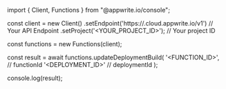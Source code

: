 import { Client, Functions } from "@appwrite.io/console";

const client = new Client()
    .setEndpoint('https://<REGION>.cloud.appwrite.io/v1') // Your API Endpoint
    .setProject('<YOUR_PROJECT_ID>'); // Your project ID

const functions = new Functions(client);

const result = await functions.updateDeploymentBuild(
    '<FUNCTION_ID>', // functionId
    '<DEPLOYMENT_ID>' // deploymentId
);

console.log(result);
